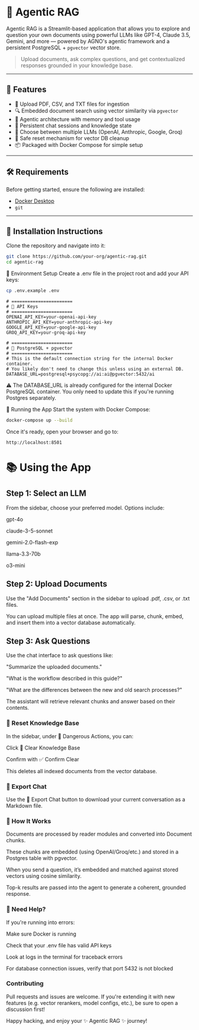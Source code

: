 # 💎 Agentic RAG

Agentic RAG is a Streamlit-based application that allows you to explore and question your own documents using powerful LLMs like GPT-4, Claude 3.5, Gemini, and more — powered by AGNO's agentic framework and a persistent PostgreSQL + `pgvector` vector store.

> Upload documents, ask complex questions, and get contextualized responses grounded in your knowledge base.

---

## 🚀 Features

- 📄 Upload PDF, CSV, and TXT files for ingestion
- 🔍 Embedded document search using vector similarity via `pgvector`
- 🧠 Agentic architecture with memory and tool usage
- 🧵 Persistent chat sessions and knowledge state
- 🧰 Choose between multiple LLMs (OpenAI, Anthropic, Google, Groq)
- 🧨 Safe reset mechanism for vector DB cleanup
- 📦 Packaged with Docker Compose for simple setup

---

## 🛠️ Requirements

Before getting started, ensure the following are installed:

- [Docker Desktop](https://www.docker.com/products/docker-desktop/)
- `git`

---

## 🧾 Installation Instructions

Clone the repository and navigate into it:

```bash
git clone https://github.com/your-org/agentic-rag.git
cd agentic-rag
```

🔐 Environment Setup
Create a .env file in the project root and add your API keys:

```bash
cp .env.example .env
```


```
# =======================
# 🔐 API Keys
# =======================
OPENAI_API_KEY=your-openai-api-key
ANTHROPIC_API_KEY=your-anthropic-api-key
GOOGLE_API_KEY=your-google-api-key
GROQ_API_KEY=your-groq-api-key

# =======================
# 🧠 PostgreSQL + pgvector
# =======================
# This is the default connection string for the internal Docker container.
# You likely don't need to change this unless using an external DB.
DATABASE_URL=postgresql+psycopg://ai:ai@pgvector:5432/ai
```
⚠️ The DATABASE_URL is already configured for the internal Docker PostgreSQL container. You only need to update this if you're running Postgres separately.

🐳 Running the App
Start the system with Docker Compose:

```bash
docker-compose up --build
```

Once it's ready, open your browser and go to:

```html
http://localhost:8501
```

# 📚 Using the App

## Step 1: Select an LLM
From the sidebar, choose your preferred model. Options include:

gpt-4o

claude-3-5-sonnet

gemini-2.0-flash-exp

llama-3.3-70b

o3-mini

## Step 2: Upload Documents
Use the "Add Documents" section in the sidebar to upload .pdf, .csv, or .txt files.

You can upload multiple files at once. The app will parse, chunk, embed, and insert them into a vector database automatically.

## Step 3: Ask Questions
Use the chat interface to ask questions like:

"Summarize the uploaded documents."

"What is the workflow described in this guide?"

"What are the differences between the new and old search processes?"

The assistant will retrieve relevant chunks and answer based on their contents.

### 🧹 Reset Knowledge Base
In the sidebar, under 🚨 Dangerous Actions, you can:

Click 🧨 Clear Knowledge Base

Confirm with ✅ Confirm Clear

This deletes all indexed documents from the vector database.


### 💾 Export Chat
Use the 💾 Export Chat button to download your current conversation as a Markdown file.

### 🧠 How It Works
Documents are processed by reader modules and converted into Document chunks.

These chunks are embedded (using OpenAI/Groq/etc.) and stored in a Postgres table with pgvector.

When you send a question, it’s embedded and matched against stored vectors using cosine similarity.

Top-k results are passed into the agent to generate a coherent, grounded response.

### 🙋 Need Help?
If you're running into errors:

Make sure Docker is running

Check that your .env file has valid API keys

Look at logs in the terminal for traceback errors

For database connection issues, verify that port 5432 is not blocked

### Contributing
Pull requests and issues are welcome. If you're extending it with new features (e.g. vector rerankers, model configs, etc.), be sure to open a discussion first!

Happy hacking, and enjoy your ✨ Agentic RAG ✨ journey!
